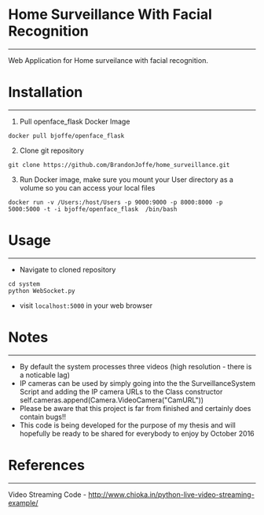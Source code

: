 # Home Surveillance With Facial Recognition
---

Web Application for Home surveilance with facial recognition. 

# Installation
---

1) Pull openface_flask Docker Image

```
docker pull bjoffe/openface_flask
```
2) Clone git repository
```
git clone https://github.com/BrandonJoffe/home_surveillance.git
```
3) Run Docker image, make sure you mount your User directory as a volume so you can access your local files

```
docker run -v /Users:/host/Users -p 9000:9000 -p 8000:8000 -p 5000:5000 -t -i bjoffe/openface_flask  /bin/bash
```

# Usage
---
- Navigate to cloned repository

```
cd system
python WebSocket.py
```
-  visit ```localhost:5000``` in your web browser

# Notes
---
- By default the system processes three videos (high resolution - there is a noticable lag)
- IP cameras can be used by simply going into the the SurveillanceSystem Script and adding the IP camera URLs to the Class constructor self.cameras.append(Camera.VideoCamera("CamURL"))
- Please be aware that this project is far from finished and certainly does contain bugs!!
- This code is being developed for the purpose of my thesis and will hopefully be ready to be shared for everybody to enjoy by October 2016
 

# References
---

Video Streaming Code - http://www.chioka.in/python-live-video-streaming-example/

 
